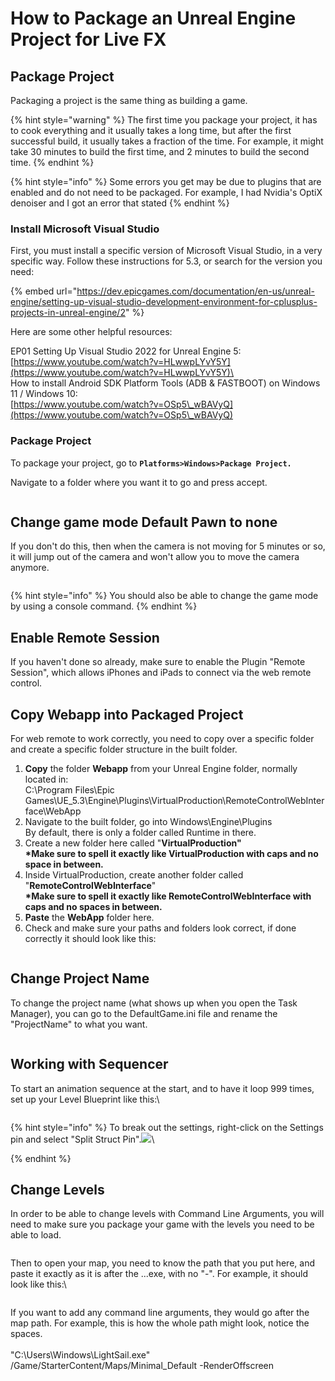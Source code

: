 # How to Package an Unreal Engine Project for Live FX

## Package Project

Packaging a project is the same thing as building a game.&#x20;

{% hint style="warning" %}
The first time you package your project, it has to cook everything and it usually takes a long time, but after the first successful build, it usually takes a fraction of the time. For example, it might take 30 minutes to build the first time, and 2 minutes to build the second time.
{% endhint %}

{% hint style="info" %}
Some errors you get may be due to plugins that are enabled and do not need to be packaged. For example, I had Nvidia's OptiX denoiser and I got an error that stated&#x20;
{% endhint %}

### Install Microsoft Visual Studio

First, you must install a specific version of Microsoft Visual Studio, in a very specific way. Follow these instructions for 5.3, or search for the version you need:



{% embed url="https://dev.epicgames.com/documentation/en-us/unreal-engine/setting-up-visual-studio-development-environment-for-cplusplus-projects-in-unreal-engine/2" %}

Here are some other helpful resources:

EP01 Setting Up Visual Studio 2022 for Unreal Engine 5:\
[https://www.youtube.com/watch?v=HLwwpLYvY5Y](https://www.youtube.com/watch?v=HLwwpLYvY5Y)\
\
How to install Android SDK Platform Tools (ADB & FASTBOOT) on Windows 11 / Windows 10:\
[https://www.youtube.com/watch?v=OSp5\_wBAVyQ](https://www.youtube.com/watch?v=OSp5\_wBAVyQ)

### Package Project

To package your project, go to **`Platforms>Windows>Package Project.`**

Navigate to a folder where you want it to go and press accept.

<figure><img src="../../.gitbook/assets/image (121).png" alt=""><figcaption></figcaption></figure>

## Change game mode Default Pawn to none

If you don't do this, then when the camera is not moving for 5 minutes or so, it will jump out of the camera and won't allow you to move the camera anymore.&#x20;

<figure><img src="../../.gitbook/assets/image (5) (1) (1) (1) (1) (1) (1) (1) (1) (1) (1) (1) (1) (1) (1) (1).png" alt=""><figcaption></figcaption></figure>

{% hint style="info" %}
You should also be able to change the game mode by using a console command.
{% endhint %}

## Enable Remote Session

If you haven't done so already, make sure to enable the Plugin "Remote Session", which allows iPhones and iPads to connect via the web remote control.&#x20;

## Copy Webapp into Packaged Project

For web remote to work correctly, you need to copy over a specific folder and create a specific folder structure in the built folder.&#x20;

1. **Copy** the folder **Webapp** from your Unreal Engine folder, normally located in:\
   C:\Program Files\Epic Games\UE\_5.3\Engine\Plugins\VirtualProduction\RemoteControlWebInterface\WebApp
2. Navigate to the built folder, go into Windows\Engine\Plugins\
   By default, there is only a folder called Runtime in there.&#x20;
3. Create a new folder here called "**VirtualProduction"**\
   **\*Make sure to spell it exactly like VirtualProduction with caps and no space in between.**
4. Inside VirtualProduction, create another folder called "**RemoteControlWebInterface**"\
   **\*Make sure to spell it exactly like RemoteControlWebInterface with caps and no spaces in between.**
5. **Paste** the **WebApp** folder here.&#x20;
6. Check and make sure your paths and folders look correct, if done correctly it should look like this:

<figure><img src="../../.gitbook/assets/image (1) (1) (1) (1) (1) (1) (1) (1) (1) (1) (1) (1) (1) (1) (1) (1) (1) (1) (1) (1) (1) (1) (1) (1) (1) (1) (1).png" alt=""><figcaption></figcaption></figure>

## Change Project Name

To change the project name (what shows up when you open the Task Manager), you can go to the DefaultGame.ini file and rename the "ProjectName" to what you want.

<figure><img src="../../.gitbook/assets/image (172).png" alt=""><figcaption></figcaption></figure>

## Working with Sequencer

To start an animation sequence at the start, and to have it loop 999 times, set up your Level Blueprint like this:\


<figure><img src="../../.gitbook/assets/image (75).png" alt=""><figcaption></figcaption></figure>

{% hint style="info" %}
To break out the settings, right-click on the Settings pin and select "Split Struct Pin".![](<../../.gitbook/assets/image (12) (1) (1) (1).png>)\

{% endhint %}



## Change Levels

In order to be able to change levels with Command Line Arguments, you will need to make sure you package your game with the levels you need to be able to load.

<figure><img src="../../.gitbook/assets/image (191).png" alt=""><figcaption></figcaption></figure>

Then to open your map, you need to know the path that you put here, and paste it exactly as it is after the ...exe, with no "-". For example, it should look like this:\


<figure><img src="../../.gitbook/assets/image (192).png" alt=""><figcaption></figcaption></figure>

If you want to add any command line arguments, they would go after the map path. For example, this is how the whole path might look, notice the spaces. \
\
"C:\Users\Windows\LightSail.exe" /Game/StarterContent/Maps/Minimal\_Default -RenderOffscreen
